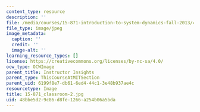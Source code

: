 ```yaml
---
content_type: resource
description: ''
file: /media/courses/15-871-introduction-to-system-dynamics-fall-2013/48bbe5d29c86d8fe1266a254b06a5bda_15-871_classroom-2.jpg
file_type: image/jpeg
image_metadata:
  caption: ''
  credit: ''
  image-alt: ''
learning_resource_types: []
license: https://creativecommons.org/licenses/by-nc-sa/4.0/
ocw_type: OCWImage
parent_title: Instructor Insights
parent_type: ThisCourseAtMITSection
parent_uid: 6199f8e7-db61-6ed4-44c1-3e48b937ae4c
resourcetype: Image
title: 15-871_classroom-2.jpg
uid: 48bbe5d2-9c86-d8fe-1266-a254b06a5bda
---
```

